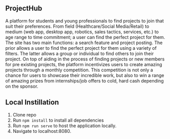 ## ProjectHub
A platform for students and young professionals to find projects to join that suit their preferences. From field (Healthcare/Social Media/Retail) to medium (web app, desktop app, robotics, sales tactics, services, etc.) to age range to time commitment; a user can find the perfect project for them. The site has two main functions: a search feature and project posting. The prior allows a user to find the perfect project for them using a variety of filters. The latter allows a group or individual to find others to join their project. On top of aiding in the process of finding projects or new members for pre existing projects, the platform incentivizes users to create amazing projects through a monthly competition. This competition is not only a chance for users to showcase their incredible work, but also to win a range of amazing prizes from internships/job offers to cold, hard cash depending on the sponsor.

## Local Instillation
1. Clone repo
2. Run `npm install` to install all dependencies
3. Run `npm run serve` to host the application locally.
4. Navigate to localhost:8080.